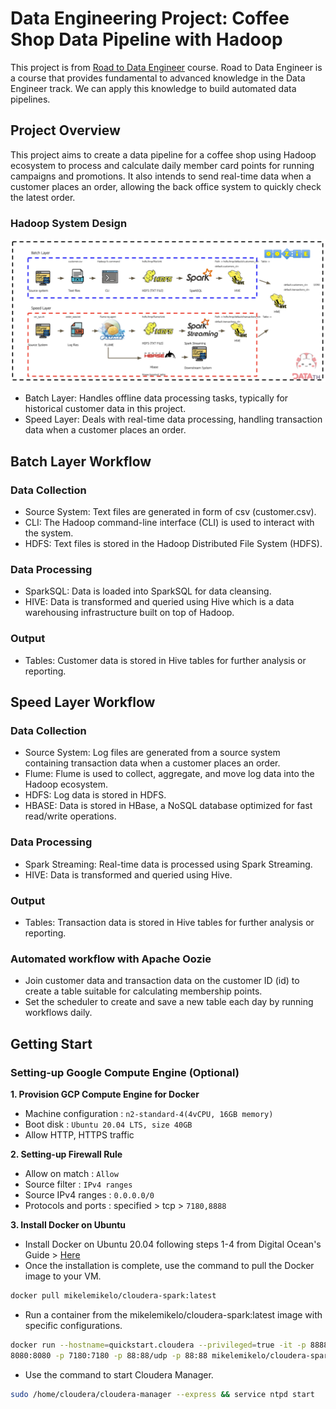 # Data Engineering Project: Coffee Shop Data Pipeline with Hadoop
This project is from [Road to Data Engineer](https://school.datath.com/courses/road-to-data-engineer-2-0-2023) course. Road to Data Engineer is a course that provides fundamental to advanced knowledge in the Data Engineer track. We can apply this knowledge to build automated data pipelines.

## Project Overview
This project aims to create a data pipeline for a coffee shop using Hadoop ecosystem to process and calculate daily member card points for running campaigns and promotions. It also intends to send real-time data when a customer places an order, allowing the back office system to quickly check the latest order.

### Hadoop System Design
<img src="picture/hadoop-system-design.png" width=100% height=40%>

- Batch Layer: Handles offline data processing tasks, typically for historical customer data in this project.
- Speed Layer: Deals with real-time data processing, handling transaction data when a customer places an order.

## Batch Layer Workflow
### Data Collection
- Source System: Text files are generated in form of csv (customer.csv).
- CLI: The Hadoop command-line interface (CLI) is used to interact with the system.
- HDFS: Text files is stored in the Hadoop Distributed File System (HDFS).

### Data Processing
- SparkSQL: Data is loaded into SparkSQL for data cleansing.
- HIVE: Data is transformed and queried using Hive which is a data warehousing infrastructure built on top of Hadoop.

### Output
- Tables: Customer data is stored in Hive tables for further analysis or reporting.

## Speed Layer Workflow
### Data Collection
- Source System: Log files are generated from a source system containing transaction data when a customer places an order.
- Flume: Flume is used to collect, aggregate, and move log data into the Hadoop ecosystem.
- HDFS: Log data is stored in HDFS.
- HBASE: Data is stored in HBase, a NoSQL database optimized for fast read/write operations.

### Data Processing
- Spark Streaming: Real-time data is processed using Spark Streaming.
- HIVE: Data is transformed and queried using Hive.

### Output
- Tables: Transaction data is stored in Hive tables for further analysis or reporting.

### Automated workflow with Apache Oozie
- Join customer data and transaction data on the customer ID (id) to create a table suitable for calculating membership points.
- Set the scheduler to create and save a new table each day by running workflows daily.

## Getting Start
### Setting-up Google Compute Engine (Optional)
**1. Provision GCP Compute Engine for Docker**
- Machine configuration : `n2-standard-4(4vCPU, 16GB memory)`
- Boot disk : `Ubuntu 20.04 LTS, size 40GB`
- Allow HTTP, HTTPS traffic
  
**2. Setting-up Firewall Rule**
- Allow on match : `Allow`
- Source filter : `IPv4 ranges`
- Source IPv4 ranges : `0.0.0.0/0`
- Protocols and ports : specified > tcp > `7180,8888`

**3. Install Docker on Ubuntu**
- Install Docker on Ubuntu 20.04 following steps 1-4 from Digital Ocean's Guide > [Here](https://www.digitalocean.com/community/tutorials/how-to-install-and-use-docker-on-ubuntu-20-04)
- Once the installation is complete, use the command to pull the Docker image to your VM.
```sh
docker pull mikelemikelo/cloudera-spark:latest
```
- Run a container from the mikelemikelo/cloudera-spark:latest image with specific configurations.
```sh
docker run --hostname=quickstart.cloudera --privileged=true -it -p 8888:8888 -p
8080:8080 -p 7180:7180 -p 88:88/udp -p 88:88 mikelemikelo/cloudera-spark:latest /usr/bin/docker-quickstart-light
```
- Use the command to start Cloudera Manager.
```sh
sudo /home/cloudera/cloudera-manager --express && service ntpd start
```
